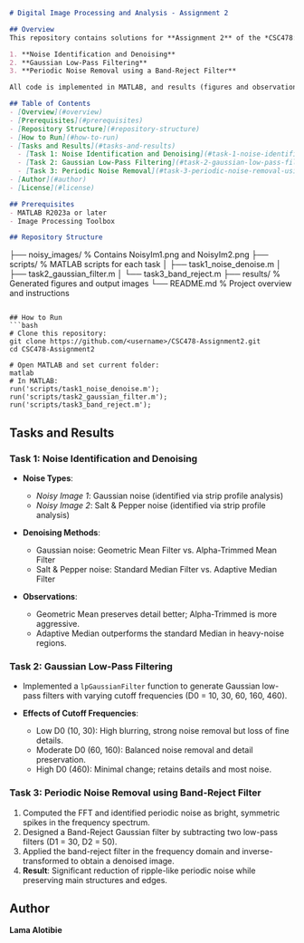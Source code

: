 ```markdown
# Digital Image Processing and Analysis - Assignment 2

## Overview
This repository contains solutions for **Assignment 2** of the *CSC478: Digital Image Processing and Analysis* course (2nd Semester 1446). The assignment focuses on three main tasks:

1. **Noise Identification and Denoising**
2. **Gaussian Low-Pass Filtering**
3. **Periodic Noise Removal using a Band-Reject Filter**

All code is implemented in MATLAB, and results (figures and observations) are included where applicable.

## Table of Contents
- [Overview](#overview)
- [Prerequisites](#prerequisites)
- [Repository Structure](#repository-structure)
- [How to Run](#how-to-run)
- [Tasks and Results](#tasks-and-results)
  - [Task 1: Noise Identification and Denoising](#task-1-noise-identification-and-denoising)
  - [Task 2: Gaussian Low-Pass Filtering](#task-2-gaussian-low-pass-filtering)
  - [Task 3: Periodic Noise Removal](#task-3-periodic-noise-removal-using-band-reject-filter)
- [Author](#author)
- [License](#license)

## Prerequisites
- MATLAB R2023a or later
- Image Processing Toolbox

## Repository Structure
```

├── noisy\_images/             % Contains NoisyIm1.png and NoisyIm2.png
├── scripts/                  % MATLAB scripts for each task
│   ├── task1\_noise\_denoise.m
│   ├── task2\_gaussian\_filter.m
│   └── task3\_band\_reject.m
├── results/                  % Generated figures and output images
└── README.md                 % Project overview and instructions

````

## How to Run
```bash
# Clone this repository:
git clone https://github.com/<username>/CSC478-Assignment2.git
cd CSC478-Assignment2

# Open MATLAB and set current folder:
matlab
# In MATLAB:
run('scripts/task1_noise_denoise.m');
run('scripts/task2_gaussian_filter.m');
run('scripts/task3_band_reject.m');
````

## Tasks and Results

### Task 1: Noise Identification and Denoising

* **Noise Types**:

  * *Noisy Image 1*: Gaussian noise (identified via strip profile analysis)
  * *Noisy Image 2*: Salt & Pepper noise (identified via strip profile analysis)
* **Denoising Methods**:

  * Gaussian noise: Geometric Mean Filter vs. Alpha-Trimmed Mean Filter
  * Salt & Pepper noise: Standard Median Filter vs. Adaptive Median Filter
* **Observations**:

  * Geometric Mean preserves detail better; Alpha-Trimmed is more aggressive.
  * Adaptive Median outperforms the standard Median in heavy-noise regions.

### Task 2: Gaussian Low-Pass Filtering

* Implemented a `lpGaussianFilter` function to generate Gaussian low-pass filters with varying cutoff frequencies (D0 = 10, 30, 60, 160, 460).
* **Effects of Cutoff Frequencies**:

  * Low D0 (10, 30): High blurring, strong noise removal but loss of fine details.
  * Moderate D0 (60, 160): Balanced noise removal and detail preservation.
  * High D0 (460): Minimal change; retains details and most noise.

### Task 3: Periodic Noise Removal using Band-Reject Filter

1. Computed the FFT and identified periodic noise as bright, symmetric spikes in the frequency spectrum.
2. Designed a Band-Reject Gaussian filter by subtracting two low-pass filters (D1 = 30, D2 = 50).
3. Applied the band-reject filter in the frequency domain and inverse-transformed to obtain a denoised image.
4. **Result**: Significant reduction of ripple-like periodic noise while preserving main structures and edges.

## Author

**Lama Alotibie** 

```
